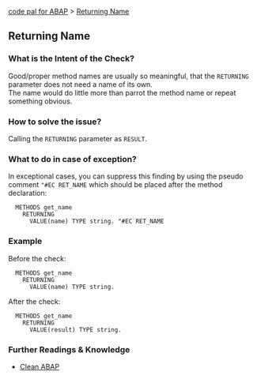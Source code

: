 [code pal for ABAP](../../README.md) > [Returning Name](returning-name.md)

## Returning Name

### What is the Intent of the Check?

Good/proper method names are usually so meaningful, that the `RETURNING` parameter does not need a name of its own.  
The name would do little more than parrot the method name or repeat something obvious.

### How to solve the issue?

Calling the `RETURNING` parameter as `RESULT`.

### What to do in case of exception?

In exceptional cases, you can suppress this finding by using the pseudo comment `"#EC RET_NAME` which should be placed after the method declaration:

```abap
  METHODS get_name
    RETURNING
      VALUE(name) TYPE string. "#EC RET_NAME
```

### Example

Before the check:

```abap
  METHODS get_name
    RETURNING
      VALUE(name) TYPE string.
```

After the check:

```abap
  METHODS get_name
    RETURNING
      VALUE(result) TYPE string.
```

### Further Readings & Knowledge

* [Clean ABAP](https://github.com/SAP/styleguides/blob/main/clean-abap/CleanABAP.md#consider-calling-the-returning-parameter-result)
